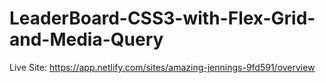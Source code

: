 # LeaderBoard-CSS3-with-Flex-Grid-and-Media-Query


Live Site: https://app.netlify.com/sites/amazing-jennings-9fd591/overview
